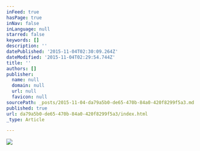 ```yaml
---
inFeed: true
hasPage: true
inNav: false
inLanguage: null
starred: false
keywords: []
description: ''
datePublished: '2015-11-04T02:30:09.264Z'
dateModified: '2015-11-04T02:29:54.744Z'
title: ''
authors: []
publisher:
  name: null
  domain: null
  url: null
  favicon: null
sourcePath: _posts/2015-11-04-da79a5b0-de65-470b-84a0-420f8299f5a3.md
published: true
url: da79a5b0-de65-470b-84a0-420f8299f5a3/index.html
_type: Article

---
```

![](https://the-grid-user-content.s3-us-west-2.amazonaws.com/e46b29d3-44b0-4442-8739-061e91278434.jpg)